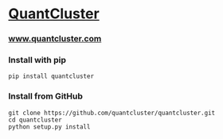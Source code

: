 <h1><a href="http://www.quantcluster.com">QuantCluster</a></h1>

<h3><a href="http://www.quantcluster.com">www.quantcluster.com</a></h3>

<h3>Install with pip</h3>
<pre><code>pip install quantcluster</code></pre>

<h3>Install from GitHub</h3>
<pre><code>git clone https://github.com/quantcluster/quantcluster.git
cd quantcluster
python setup.py install</code></pre>

